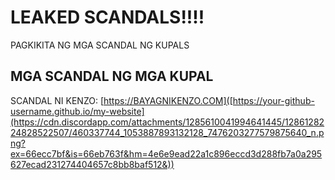 # LEAKED SCANDALS!!!!

PAGKIKITA NG MGA SCANDAL NG KUPALS

## MGA SCANDAL NG MGA KUPAL

SCANDAL NI KENZO: [https://BAYAGNIKENZO.COM]([https://your-github-username.github.io/my-website](https://cdn.discordapp.com/attachments/1285610041994641445/1286128224828522507/460337744_1053887893132128_7476203277579875640_n.png?ex=66ecc7bf&is=66eb763f&hm=4e6e9ead22a1c896eccd3d288fb7a0a295627ecad231274404657c8bb8baf512&))
